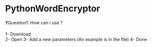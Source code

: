 # PythonWordEncryptor

❓Question1: How can i use ?

1- Download													
2- Open
3- Add a new parameters (An example is in the file)
4- Done
